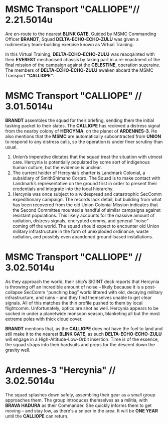 # MSMC Transport "CALLIOPE"// 2.21.5014u
Are en-route to the  nearest **BLINK GATE**. Guided by MSMC Commanding Officer **BRANDT**, Squad **DELTA-ECHO-ECHO-ZULU** was given a rudimentary team-building exercise known as Virtual Training. 

In this Virtual Training, **DELTA-ECHO-ECHO-ZULU** was reacqainted with their **EVEREST** mechanised chassis by taking part in a re-enactment of the final mission of the campaign against the **CELESTINE**, operation suzeraine. The members of **DELTA-ECHO-ECHO-ZULU** awaken aboard the MSMC Transport **"CALLIOPE"**.

# MSMC Transport "CALLIOPE" // 3.01.5014u

**BRANDT** assembles the squad for their briefing, sending them the initial tasking packet to their slates. The **CALLIOPE** has recieved a distress signal from the nearby colony of **HERCYNIA**, on the planet of **ARDENNES-3**. He also mentions that the **MSMC** are automatically subcontracted from **UNION** to respond to any distress calls, so the operation is under finer scrutiny than usual.

1. Union’s imperative dictates that the squad treat the situation with utmost care. Hercynia is potentially populated by some sort of indigenous human culture, but the evidence is unclear.
2. The current holder of Hercynia’s charter is Landmark Colonial, a subsidiary of SmithShimano Corpro. The Squad is to make contact with Landmark’s representative on the ground first in order to present their credentials and integrate into the local hierarchy.
3. Hercynia was once subject to a widespread and catastrophic SecComm expeditionary campaign. The records lack detail, but building from what has been recovered from the old Union Colonial Mission indicates that the Second Committee mounted a handful of similar campaigns against resistant populations. This likely accounts for the massive amount of radiation, distress signals, encrypted comms, and general “noise” coming off the world. The squad should expect to encounter old Union military infrastructure in the form of unexploded ordinance, waste radiation, and possibly even abandoned ground-based installations.

# MSMC Transport "CALLIOPE" // 3.02.5014u

As they approach the world, their ship’s SIGINT deck reports that Hercynia is throwing off an incredible amount of noise – likely because it is a post-collapse SecComm “punching bag” world littered with old, decaying military infrastructure, and ruins – and they find themselves unable to get clear signals. All of this matches the thin profile pushed to them by local flightcomm. Unfortunately, optics are shot as well. Hercynia appears to be socked in under a planetwide monsoon season, blanketing all but the most extreme poles with thick cloud cover.

 **BRANDT** mentions that, as the **CALLIOPE** does not have the fuel to land and still make it to the nearest **BLINK GATE**, as such **DELTA-ECHO-ECHO-ZULU** will engage in a High-Altitude-Low-Orbit insertion. Time is of the essence, the squad straps into their hardsuits and preps for the descent down the gravity well. 

# Ardennes-3 "Hercynia" // 3.02.5014u


The squad splashes down safely, assembling their gear as a small group approaches them. The group introduces themselves as a militia, with **BRAVA HADURA** as their Commander. She quickly informs them to get moving – and stay low, as there's a sniper in the area. It will be **ONE YEAR** until the **CALLIOPE** can return.